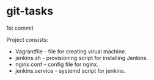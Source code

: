 # git-tasks
1st commit

Project consists:
- Vagrantfile - file for creating virual machine.
- jenkins.sh - provisioning script for installing Jenkins.
- nginx.conf - config file for nginx.
- jenkins.service - systemd script for jenkins.
 
